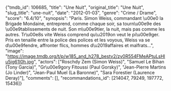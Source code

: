 {"tmdb_id": 106685, "title": "Une Nuit", "original_title": "Une Nuit", "slug_title": "une-nuit", "date": "2012-01-03", "genre": "Crime / Drame", "score": "6.4/10", "synopsis": "Paris. Simon Weiss, commandant \u00e0 la Brigade Mondaine, entreprend, comme chaque soir, sa tourn\u00e9e des \u00e9tablissements de nuit. Son m\u00e9tier, la nuit, mais pas comme les autres. Tr\u00e8s vite Weiss comprend qu\u2019on veut le pi\u00e9ger. Pris en tenaille entre la police des polices et les voyous, Weiss va se d\u00e9fendre, affronter flics, hommes d\u2019affaires et malfrats...", "image": "https://image.tmdb.org/t/p/w185_and_h278_bestv2/zy0R554FMeAPtuLsHlu5ig61I0h.jpg", "actors": ["Roschdy Zem (Simon Weiss)", "Samuel Le Bihan (Tony Garcia)", "Gr\u00e9gory Fitoussi (Paul Gorsky)", "Jean-Pierre Martins (Jo Linder)", "Jean-Paul Muel (La Baronne)", "Sara Forestier (Laurence Deray)"], "comments": [], "recommandations_id": [214047, 79249, 197772, 15436]}